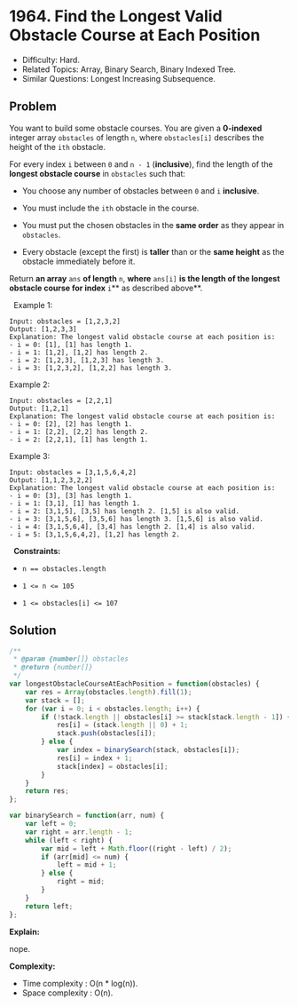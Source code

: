 # 1964. Find the Longest Valid Obstacle Course at Each Position

- Difficulty: Hard.
- Related Topics: Array, Binary Search, Binary Indexed Tree.
- Similar Questions: Longest Increasing Subsequence.

## Problem

You want to build some obstacle courses. You are given a **0-indexed** integer array `obstacles` of length `n`, where `obstacles[i]` describes the height of the `ith` obstacle.

For every index `i` between `0` and `n - 1` (**inclusive**), find the length of the **longest obstacle course** in `obstacles` such that:


	
- You choose any number of obstacles between `0` and `i` **inclusive**.
	
- You must include the `ith` obstacle in the course.
	
- You must put the chosen obstacles in the **same order** as they appear in `obstacles`.
	
- Every obstacle (except the first) is **taller** than or the **same height** as the obstacle immediately before it.


Return **an array** `ans` **of length** `n`, **where** `ans[i]` **is the length of the **longest obstacle course** for index** `i`** as described above**.

 
Example 1:

```
Input: obstacles = [1,2,3,2]
Output: [1,2,3,3]
Explanation: The longest valid obstacle course at each position is:
- i = 0: [1], [1] has length 1.
- i = 1: [1,2], [1,2] has length 2.
- i = 2: [1,2,3], [1,2,3] has length 3.
- i = 3: [1,2,3,2], [1,2,2] has length 3.
```

Example 2:

```
Input: obstacles = [2,2,1]
Output: [1,2,1]
Explanation: The longest valid obstacle course at each position is:
- i = 0: [2], [2] has length 1.
- i = 1: [2,2], [2,2] has length 2.
- i = 2: [2,2,1], [1] has length 1.
```

Example 3:

```
Input: obstacles = [3,1,5,6,4,2]
Output: [1,1,2,3,2,2]
Explanation: The longest valid obstacle course at each position is:
- i = 0: [3], [3] has length 1.
- i = 1: [3,1], [1] has length 1.
- i = 2: [3,1,5], [3,5] has length 2. [1,5] is also valid.
- i = 3: [3,1,5,6], [3,5,6] has length 3. [1,5,6] is also valid.
- i = 4: [3,1,5,6,4], [3,4] has length 2. [1,4] is also valid.
- i = 5: [3,1,5,6,4,2], [1,2] has length 2.
```

 
**Constraints:**


	
- `n == obstacles.length`
	
- `1 <= n <= 105`
	
- `1 <= obstacles[i] <= 107`



## Solution

```javascript
/**
 * @param {number[]} obstacles
 * @return {number[]}
 */
var longestObstacleCourseAtEachPosition = function(obstacles) {
    var res = Array(obstacles.length).fill(1);
    var stack = [];
    for (var i = 0; i < obstacles.length; i++) {
        if (!stack.length || obstacles[i] >= stack[stack.length - 1]) {
            res[i] = (stack.length || 0) + 1;
            stack.push(obstacles[i]);
        } else {
            var index = binarySearch(stack, obstacles[i]);
            res[i] = index + 1;
            stack[index] = obstacles[i];
        }
    }
    return res;
};

var binarySearch = function(arr, num) {
    var left = 0;
    var right = arr.length - 1;
    while (left < right) {
        var mid = left + Math.floor((right - left) / 2);
        if (arr[mid] <= num) {
            left = mid + 1;
        } else {
            right = mid;
        }
    }
    return left;
};

```

**Explain:**

nope.

**Complexity:**

* Time complexity : O(n * log(n)).
* Space complexity : O(n).
